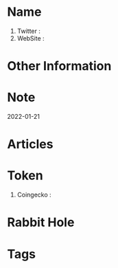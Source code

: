 # Name
1. Twitter : 
2. WebSite : 

# Other Information


# Note 

2022-01-21

# Articles

# Token 
1. Coingecko : 

# Rabbit Hole


# Tags


